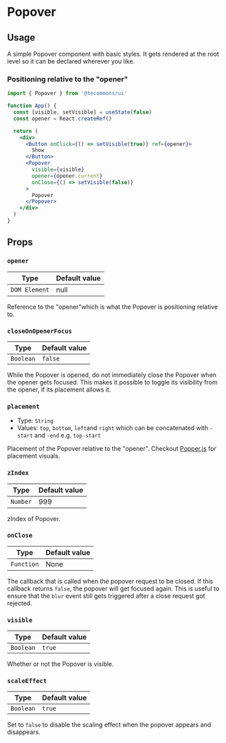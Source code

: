 # Popover

## Usage

A simple Popover component with basic styles. It gets rendered at the root level so it can be declared wherever you like.

### Positioning relative to the "opener"

```jsx
import { Popover } from '@tecommons/ui'

function App() {
  const [visible, setVisible] = useState(false)
  const opener = React.createRef()

  return (
    <div>
      <Button onClick={() => setVisible(true)} ref={opener}>
        Show
      </Button>
      <Popover
        visible={visible}
        opener={opener.current}
        onClose={() => setVisible(false)}
      >
        Popover
      </Popover>
    </div>
  )
}
```

## Props

### `opener`

| Type          | Default value |
| ------------- | ------------- |
| `DOM Element` | null          |

Reference to the "opener"which is what the Popover is positioning relative to.

### `closeOnOpenerFocus`

| Type      | Default value |
| --------- | ------------- |
| `Boolean` | `false`       |

While the Popover is opened, do not immediately close the Popover when the opener gets focused. This makes it possible to toggle its visibility from the opener, if its placement allows it.

### `placement`

- Type: `String`
- Values: `top`, `bottom`, `left`and `right` which can be concatenated with `-start` and `-end` e.g. `top-start`

Placement of the Popover relative to the "opener". Checkout [Popper.js](https://popper.js.org/index.html) for placement visuals.

### `zIndex`

| Type     | Default value |
| -------- | ------------- |
| `Number` | 999           |

zIndex of Popover.

### `onClose`

| Type       | Default value |
| ---------- | ------------- |
| `Function` | None          |

The callback that is called when the popover request to be closed. If this callback returns `false`, the popover will get focused again. This is useful to ensure that the `blur` event still gets triggered after a close request got rejected.

### `visible`

| Type      | Default value |
| --------- | ------------- |
| `Boolean` | `true`        |

Whether or not the Popover is visible.

### `scaleEffect`

| Type      | Default value |
| --------- | ------------- |
| `Boolean` | `true`        |

Set to `false` to disable the scaling effect when the popover appears and disappears.
